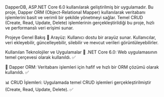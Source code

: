DapperDB, ASP.NET Core 6.0 kullanılarak geliştirilmiş bir uygulamadır. Bu proje, Dapper ORM (Object-Relational Mapper) kullanılarak veritabanı işlemlerini basit ve verimli bir şekilde yönetmeyi sağlar. Temel CRUD (Create, Read, Update, Delete) işlemlerinin gerçekleştirildiği bu proje, hızlı ve performanslı veri erişimi sunar.

Projeye Genel Bakış
👤 Arayüz: Kullanıcı dostu bir arayüz sunar. Kullanıcılar, veri ekleyebilir, güncelleyebilir, silebilir ve mevcut verileri görüntüleyebilirler.

Kullanılan Teknolojiler ve Uygulamalar
🤖 .NET Core 6.0: Web uygulamasının temel çerçevesi olarak kullanıldı. ✅

🔄 Dapper ORM: Veritabanı işlemleri için hafif ve hızlı bir ORM çözümü olarak kullanıldı. ✅

📊 CRUD İşlemleri: Uygulamada temel CRUD işlemleri gerçekleştirilmiştir (Create, Read, Update, Delete). ✅
